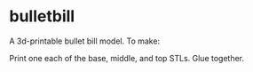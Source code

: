 bulletbill
==========

A 3d-printable bullet bill model. To make:

Print one each of the base, middle, and top STLs. Glue together.
